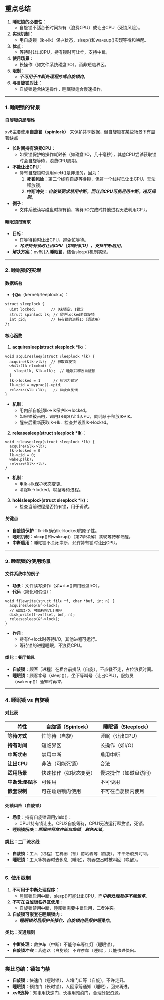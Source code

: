 ## 重点总结

1. **睡眠锁的必要性**：
    - 自旋锁不适合长时间持有（浪费CPU）或让出CPU（死锁风险）。
2. **实现机制**：
    - 用自旋锁（lk->lk）保护状态，sleep()和wakeup()实现等待和唤醒。
3. **优点**：
    - 等待时让出CPU，持有锁时可让步，支持中断。
4. **使用场景**：
    - 长操作（如文件系统磁盘I/O），而非短临界区。
5. **限制**：
    - ***不可用于中断处理程序或自旋锁内***。
6. **与自旋锁对比**：
    - 自旋锁适合快速操作，睡眠锁适合慢速操作。

---

### 1. 睡眠锁的背景

#### 自旋锁的局限性

xv6主要使用**自旋锁（spinlock）** 来保护共享数据，但自旋锁在某些场景下有显著缺点：

- **长时间持有浪费CPU**：
    - 如果锁保护的操作耗时长（如磁盘I/O，几十毫秒），其他CPU尝试获取锁时会自旋等待，浪费CPU周期。
- **不能让出CPU**：
    - 持有自旋锁时调用yield()是非法的，因为：
        1. **死锁风险**：第二个线程自旋等待锁，但第一个线程已让出CPU，无法释放锁。
        2. **中断冲突**：***自旋锁要求禁用中断，而让出CPU可能启用中断，违反规则***。
- **例子**：
    - 文件系统读写磁盘时持有锁，等待I/O完成时其他进程无法利用CPU。

#### 睡眠锁的需求

- **目标**：
    - 在等待锁时让出CPU，避免忙等待。
    - ***允许持有锁时让出CPU（如等待I/O），支持中断启用***。
- **解决方案**：xv6引入**睡眠锁**，结合sleep()机制实现。

---

### 2. 睡眠锁的实现

#### 数据结构

- **代码**（kernel/sleeplock.c）：  
```
struct sleeplock {
  uint locked;       // 0未锁定，1锁定
  struct spinlock lk; // 保护locked的自旋锁
  int pid;           // 持有锁的进程ID（调试用）
};
```
    

#### 核心函数

1. **acquiresleep(struct sleeplock *lk)**：  
```
void acquiresleep(struct sleeplock *lk) {
  acquire(&lk->lk);  // 获取自旋锁
  while(lk->locked) {
    sleep(lk, &lk->lk);  // 睡眠并释放自旋锁
  }
  lk->locked = 1;     // 标记为锁定
  lk->pid = myproc()->pid;
  release(&lk->lk);   // 释放自旋锁
}
```
    
- **机制**：
    - 用内部自旋锁lk->lk保护lk->locked。
    - 如果锁被占用，调用sleep()让出CPU，同时原子释放lk->lk。
    - 醒来后重新获取lk->lk，检查并设置lk->locked。
    
2. **releasesleep(struct sleeplock *lk)**：  
```
void releasesleep(struct sleeplock *lk) {
  acquire(&lk->lk);
  lk->locked = 0;
  lk->pid = 0;
  wakeup(lk);
  release(&lk->lk);
}
```
        
- **机制**：
    - 用lk->lk保护状态变更。
    - 清除lk->locked，唤醒等待进程。
    
3. **holdsleeplock(struct sleeplock *lk)**：  
    - 检查当前进程是否持有锁，用于调试。

#### 关键点

- **自旋锁保护**：lk->lk确保lk->locked的原子性。
- **睡眠机制**：sleep()和wakeup()（第7章详解）实现等待和唤醒。
- **中断启用**：睡眠锁不关闭中断，允许持有锁时让出CPU。

---

### 3. 睡眠锁的使用场景

#### 文件系统中的例子

- **场景**：文件读写操作（如write()调用磁盘I/O）。
- **代码**（简化和假设）：
    
```
void filewrite(struct file *f, char *buf, int n) {
  acquiresleep(&f->lock);
  // 磁盘I/O，可能耗时几十毫秒
  disk_write(f->offset, buf, n);
  releasesleep(&f->lock);
}
```
    
- **作用**：
    - 持有f->lock时等待I/O，其他进程可运行。
    - 等待锁的进程睡眠，不浪费CPU。

#### 类比：餐厅排队

- **自旋锁**：顾客（进程）在柜台前排队（自旋），不点餐不走，占位浪费时间。
- **睡眠锁**：顾客拿号（sleep()），坐下等叫号（让出CPU），服务员（wakeup()）通知时再来。

---

### 4. 睡眠锁 vs 自旋锁

#### 对比表

|特性|自旋锁（Spinlock）|睡眠锁（Sleeplock）|
|---|---|---|
|**等待方式**|忙等待（自旋）|睡眠（让出CPU）|
|**持有时间**|短临界区|长操作（如I/O）|
|**中断状态**|禁用中断|启用中断|
|**让出CPU**|非法（可能死锁）|合法|
|**适用场景**|快速操作（如状态变更）|慢速操作（如磁盘访问）|
|**中断处理程序**|可使用|不可使用|
|**嵌套限制**|可在睡眠锁内使用|不可在自旋锁内使用|

#### 死锁风险（自旋锁）

- **场景**：持有自旋锁调用yield()：
    - CPU1持有锁让出，CPU2自旋等待，CPU1无法运行释放锁，死锁。
- **睡眠锁解决**：***睡眠时释放内部自旋锁，避免死锁***。

#### 类比：工厂流水线

- **自旋锁**：工人（进程）在机器（锁）前站着等（自旋），不干活浪费时间。
- **睡眠锁**：工人等机器时去休息（睡眠），机器空出时被叫回（唤醒）。

---

### 5. 使用限制

1. **不可用于中断处理程序**：
    - 睡眠锁启用中断，sleep()可能让出CPU，而***中断处理程序不能暂停***。
2. **不可在自旋锁临界区使用**：
    - 自旋锁禁用中断，睡眠锁需要中断启用，二者冲突。
3. **自旋锁可嵌套在睡眠锁内**：
    - ***睡眠锁外层保护长操作，自旋锁内层保护短操作***。

#### 类比：交通规则

- **中断处理**：救护车（中断）不能停车等红灯（睡眠锁）。
- **自旋锁冲突**：高速路（自旋锁）不许停车（睡眠），只能快进快出。

---


### 类比总结：锁如门禁

- **自旋锁**：快速门（短时锁），人堵门口等（自旋），不许走开。
- **睡眠锁**：预约门（长时锁），人回家等通知（睡眠），回来再进。
- **xv6选择**：短事用快速门，长事用预约门，合理分配资源。